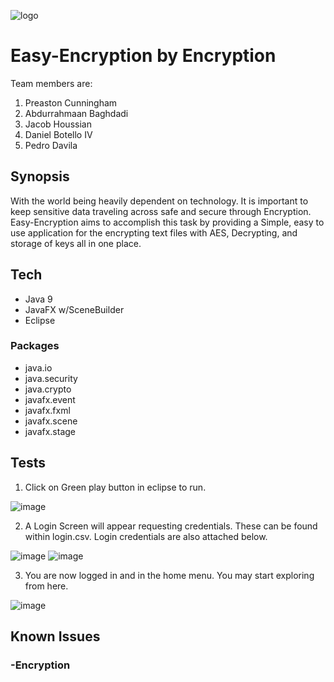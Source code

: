 
![logo](https://user-images.githubusercontent.com/114115863/205200790-e6702bc7-36fc-412e-9b3b-00eb14c7ecc9.png)

# Easy-Encryption by Encryption
Team members are:
1. Preaston Cunningham
2. Abdurrahmaan Baghdadi
3. Jacob Houssian
4. Daniel Botello IV
5. Pedro Davila

## Synopsis
With the world being heavily dependent on technology. It is important to keep sensitive data traveling across safe and secure through Encryption.
Easy-Encryption aims to accomplish this task by providing a Simple, easy to use application for the encrypting text files with AES, Decrypting, and storage of keys all in one place.

## Tech
* Java 9
* JavaFX w/SceneBuilder
* Eclipse

### Packages
* java.io
* java.security
* java.crypto
* javafx.event
* javafx.fxml
* javafx.scene
* javafx.stage

## Tests

1. Click on Green play button in eclipse to run.

![image](https://user-images.githubusercontent.com/114115863/205198374-9af748ed-eb3e-45aa-9f3e-2ab5807b5392.png)

2. A Login Screen will appear requesting credentials. These can be found within login.csv. Login credentials are also attached below.

![image](https://user-images.githubusercontent.com/114115863/205198653-8fd12e15-3232-4390-b2d3-5a1477728022.png)
![image](https://user-images.githubusercontent.com/114115863/205198888-b207b9b6-0aef-4be6-93ae-741fbf3ac631.png)

3. You are now logged in and in the home menu. You may start exploring from here.

![image](https://user-images.githubusercontent.com/114115863/205199149-a2fcf759-931e-4fc8-9d95-d8c6e4f64f0e.png)

## Known Issues



### -Encryption

